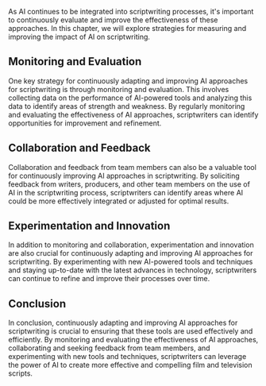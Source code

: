 

As AI continues to be integrated into scriptwriting processes, it's important to continuously evaluate and improve the effectiveness of these approaches. In this chapter, we will explore strategies for measuring and improving the impact of AI on scriptwriting.

Monitoring and Evaluation
-------------------------

One key strategy for continuously adapting and improving AI approaches for scriptwriting is through monitoring and evaluation. This involves collecting data on the performance of AI-powered tools and analyzing this data to identify areas of strength and weakness. By regularly monitoring and evaluating the effectiveness of AI approaches, scriptwriters can identify opportunities for improvement and refinement.

Collaboration and Feedback
--------------------------

Collaboration and feedback from team members can also be a valuable tool for continuously improving AI approaches in scriptwriting. By soliciting feedback from writers, producers, and other team members on the use of AI in the scriptwriting process, scriptwriters can identify areas where AI could be more effectively integrated or adjusted for optimal results.

Experimentation and Innovation
------------------------------

In addition to monitoring and collaboration, experimentation and innovation are also crucial for continuously adapting and improving AI approaches for scriptwriting. By experimenting with new AI-powered tools and techniques and staying up-to-date with the latest advances in technology, scriptwriters can continue to refine and improve their processes over time.

Conclusion
----------

In conclusion, continuously adapting and improving AI approaches for scriptwriting is crucial to ensuring that these tools are used effectively and efficiently. By monitoring and evaluating the effectiveness of AI approaches, collaborating and seeking feedback from team members, and experimenting with new tools and techniques, scriptwriters can leverage the power of AI to create more effective and compelling film and television scripts.
